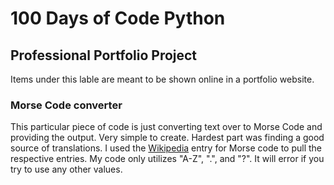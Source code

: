 # 100 Days of Code Python

## Professional Portfolio Project
Items under this lable are meant to be shown online in a portfolio
website. 
### Morse Code converter
This particular piece of code is just converting text over to 
Morse Code and providing the output. Very simple to create. Hardest
part was finding a good source of translations. I used the [Wikipedia](https://en.wikipedia.org/wiki/Morse_code) 
entry for Morse code to pull the respective entries. My code only
utilizes "A-Z", ".", and "?". It will error if you try to use
any other values. 